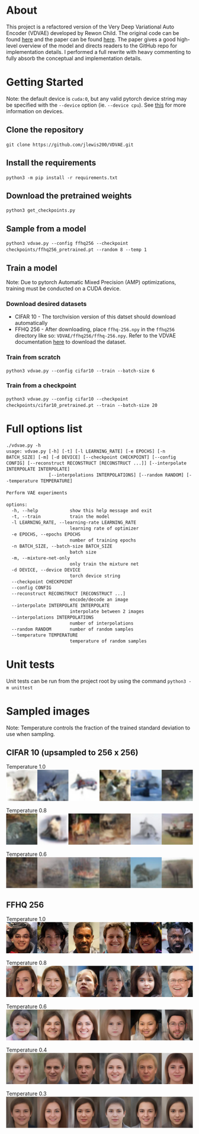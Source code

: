 # About
This project is a refactored version of the Very Deep Variational Auto Encoder (VDVAE) developed by Rewon Child.  The original code can be found [here](https://github.com/openai/vdvae) and the paper can be found [here](https://arxiv.org/abs/2011.10650).  The paper gives a good high-level overview of the model and directs readers to the GitHub repo for implementation details.  I performed a full rewrite with heavy commenting to fully absorb the conceptual and implementation details.

# Getting Started

Note:  the default device is `cuda:0`, but any valid pytorch device string may be
specified with the `--device` option (ie. `--device cpu`).  See [this](https://pytorch.org/docs/stable/tensor_attributes.html#torch.device) for more information on devices.

## Clone the repository
`git clone https://github.com/jlewis200/VDVAE.git`

## Install the requirements
`python3 -m pip install -r requirements.txt`

## Download the pretrained weights
`python3 get_checkpoints.py`

## Sample from a model
`python3 vdvae.py --config ffhq256 --checkpoint checkpoints/ffhq256_pretrained.pt --random 8 --temp 1`

## Train a model
Note:  Due to pytorch Automatic Mixed Precision (AMP) optimizations, training must be conducted on a CUDA device.

### Download desired datasets
 - CIFAR 10 - The torchvision version of this datset should download automatically
 - FFHQ 256 - After downloading, place `ffhq-256.npy` in the `ffhq256` directory like so:  `VDVAE/ffhq256/ffhq-256.npy`.  Refer to the VDVAE documentation [here](https://github.com/openai/vdvae#setup) to download the dataset.

### Train from scratch
`python3 vdvae.py --config cifar10 --train --batch-size 6`

### Train from a checkpoint
`python3 vdvae.py --config cifar10 --checkpoint checkpoints/cifar10_pretrained.pt --train --batch-size 20`

# Full options list
```
./vdvae.py -h
usage: vdvae.py [-h] [-t] [-l LEARNING_RATE] [-e EPOCHS] [-n BATCH_SIZE] [-m] [-d DEVICE] [--checkpoint CHECKPOINT] [--config CONFIG] [--reconstruct RECONSTRUCT [RECONSTRUCT ...]] [--interpolate INTERPOLATE INTERPOLATE]
                [--interpolations INTERPOLATIONS] [--random RANDOM] [--temperature TEMPERATURE]

Perform VAE experiments

options:
  -h, --help            show this help message and exit
  -t, --train           train the model
  -l LEARNING_RATE, --learning-rate LEARNING_RATE
                        learning rate of optimizer
  -e EPOCHS, --epochs EPOCHS
                        number of training epochs
  -n BATCH_SIZE, --batch-size BATCH_SIZE
                        batch size
  -m, --mixture-net-only
                        only train the mixture net
  -d DEVICE, --device DEVICE
                        torch device string
  --checkpoint CHECKPOINT
  --config CONFIG
  --reconstruct RECONSTRUCT [RECONSTRUCT ...]
                        encode/decode an image
  --interpolate INTERPOLATE INTERPOLATE
                        interpolate between 2 images
  --interpolations INTERPOLATIONS
                        number of interpolations
  --random RANDOM       number of random samples
  --temperature TEMPERATURE
                        temperature of random samples
```

# Unit tests
Unit tests can be run from the project root by using the command
`python3 -m unittest`

# Sampled images
Note:  Temperature controls the fraction of the trained standard deviation to use when sampling.

## CIFAR 10 (upsampled to 256 x 256)
Temperature 1.0
![CIFAR 10 temperature 1.0](imgs/cifar10_1.0.jpg)

Temperature 0.8
![CIFAR 10 temperature 0.8](imgs/cifar10_0.8.jpg)

Temperature 0.6
![CIFAR 10 temperature 0.6](imgs/cifar10_0.6.jpg)

## FFHQ 256
Temperature 1.0
![FFHQ 256 temperature 1.0](imgs/ffhq256_1.0.jpg)

Temperature 0.8
![FFHQ 256 temperature 0.8](imgs/ffhq256_0.8.jpg)

Temperature 0.6
![FFHQ 256 temperature 0.6](imgs/ffhq256_0.6.jpg)

Temperature 0.4
![FFHQ 256 temperature 0.4](imgs/ffhq256_0.4.jpg)

Temperature 0.3
![FFHQ 256 temperature 0.3](imgs/ffhq256_0.3.jpg)
